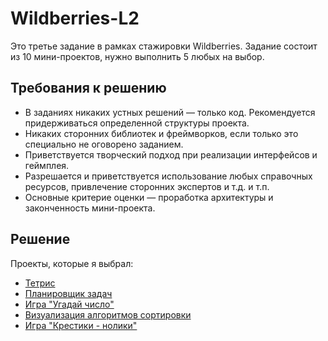 # Wildberries-L2

Это третье задание в рамках стажировки Wildberries.
Задание состоит из 10 мини-проектов, нужно выполнить 5 любых на выбор.

## Требования к решению

 - В заданиях никаких устных решений — только код. Рекомендуется придерживаться определенной структуры проекта.
 - Никаких сторонних библиотек и фреймворков, если только это специально не оговорено заданием.
 - Приветствуется творческий подход при реализации интерфейсов и геймплея.
 - Разрешается и приветствуется использование любых справочных ресурсов, привлечение сторонних экспертов и т.д. и т.п. 
 - Основные критерие оценки — проработка архитектуры и законченность мини-проекта.

## Решение

Проекты, которые я выбрал:
 - [Тетрис](https://github.com/vadimsad/L2/tree/master/3-tetris)
 - [Планировщик задач](https://github.com/vadimsad/L2/tree/master/4-taskPlanner)
 - [Игра "Угадай число"](https://github.com/vadimsad/L2/tree/master/6-guessTheNumber)
 - [Визуализация алгоритмов сортировки](https://github.com/vadimsad/L2/tree/master/8-sortVisualize)
 - [Игра "Крестики - нолики"](https://github.com/vadimsad/L2/tree/master/10-ticTacToe)
